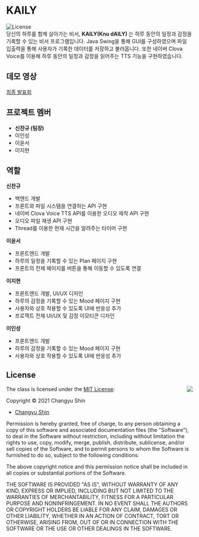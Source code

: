 # KAILY
![License](https://img.shields.io/badge/Licence-MIT-blue.svg)<br>
당신의 하루를 함께 살아가는 비서, **KAILY(Knu dAILY)** 는 하루 동안의 일정과 감정을 기록할 수 있는 비서 프로그램입니다. Java Swing을 통해 GUI를 구성하였으며 파일 입출력을 통해 사용자가 기록한 데이터를 저장하고 불러옵니다. 또한 네이버 Clova Voice를 이용해 하루 동안의 일정과 감정을 읽어주는 TTS 기능을 구현하였습니다.

## 데모 영상
[최종 발표회](https://www.youtube.com/watch?v=peIZkN5qg24)

## 프로젝트 멤버
- **신찬규 (팀장)**
- 이인성
- 이윤서 
- 이지현

## 역할
**신찬규**
- 백엔드 개발
- 프론트와 파일 시스템을 연결하는 API 구현
- 네이버 Clova Voice TTS API를 이용한 오디오 제작 API 구현
- 오디오 파일 재생 API 구현
- Thread를 이용한 현재 시간을 알려주는 타이머 구현

**이윤서**
- 프론트엔드 개발
- 하루의 일정을 기록할 수 있는 Plan 페이지 구현
- 프론트의 전체 페이지를 버튼을 통해 이동할 수 있도록 연결

**이지현**
- 프론트엔드 개발, UI/UX 디자인
- 하루의 감정을 기록할 수 있는 Mood 페이지 구현
- 사용자와 상호 작용할 수 있도록 UI에 반응성 추가
- 프로젝트 전체 UI/UX 및 감정 이모티콘 디자인

**이인성**
- 프론트엔드 개발
- 하루의 감정을 기록할 수 있는 Mood 페이지 구현
- 사용자와 상호 작용할 수 있도록 UI에 반응성 추가

## License
<img align="right" src="http://opensource.org/trademarks/opensource/OSI-Approved-License-100x137.png">

The class is licensed under the [MIT License](http://opensource.org/licenses/MIT):

Copyright &copy; 2021 Changyu Shin

* [Changyu Shin](http://github.com/scv1702)

Permission is hereby granted, free of charge, to any person obtaining a copy of this software and associated documentation files (the "Software"), to deal in the Software without restriction, including without limitation the rights to use, copy, modify, merge, publish, distribute, sublicense, and/or sell copies of the Software, and to permit persons to whom the Software is furnished to do so, subject to the following conditions:

The above copyright notice and this permission notice shall be included in all copies or substantial portions of the Software.

THE SOFTWARE IS PROVIDED "AS IS", WITHOUT WARRANTY OF ANY KIND, EXPRESS OR IMPLIED, INCLUDING BUT NOT LIMITED TO THE WARRANTIES OF MERCHANTABILITY, FITNESS FOR A PARTICULAR PURPOSE AND NONINFRINGEMENT. IN NO EVENT SHALL THE AUTHORS OR COPYRIGHT HOLDERS BE LIABLE FOR ANY CLAIM, DAMAGES OR OTHER LIABILITY, WHETHER IN AN ACTION OF CONTRACT, TORT OR OTHERWISE, ARISING FROM, OUT OF OR IN CONNECTION WITH THE SOFTWARE OR THE USE OR OTHER DEALINGS IN THE SOFTWARE.
